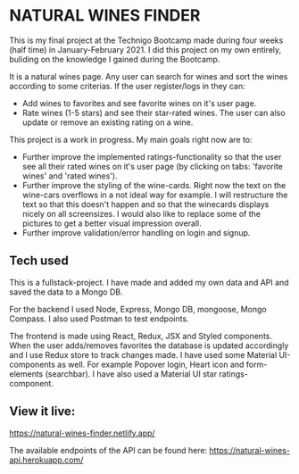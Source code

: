 # NATURAL WINES FINDER

This is my final project at the Technigo Bootcamp made during four weeks (half time) in January-February 2021.
I did this project on my own entirely, buliding on the knowledge I gained during the Bootcamp.

It is a natural wines page. Any user can search for wines and sort the wines according to some criterias.
If the user register/logs in they can:
- Add wines to favorites and see favorite wines on it's user page.
- Rate wines (1-5 stars) and see their star-rated wines. The user can also update or remove an existing rating on a wine.

This project is a work in progress. My main goals right now are to: 
- Further improve the implemented ratings-functionality so that the user see all their rated wines on it's user page (by clicking on tabs: 'favorite wines' and 'rated wines'). 
- Further improve the styling of the wine-cards. Right now the text on the wine-cars overflows in a not ideal way for example. I will restructure the text so that this doesn't happen and so that the winecards displays nicely on all screensizes. I would also like to replace some of the pictures to get a better visual impression overall.
- Further improve validation/error handling on login and signup.

## Tech used
This is a fullstack-project. I have made and added my own data and API and saved the data to a Mongo DB.

For the backend I used Node, Express, Mongo DB, mongoose, Mongo Compass.
I also used Postman to test endpoints.

The frontend is made using React, Redux, JSX and Styled components. 
When the user adds/removes favorites the database is updated accordingly and I use Redux store to track changes made.
I have used some Material UI-components as well. For example Popover login, Heart icon and form-elements (searchbar). I have also used a Material UI star ratings-component.

## View it live:

https://natural-wines-finder.netlify.app/


The available endpoints of the API can be found here: 
https://natural-wines-api.herokuapp.com/

